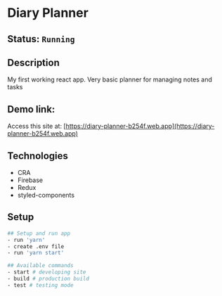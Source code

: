 # Diary Planner

## Status: ````Running````

## Description
My first working react app. Very basic planner for managing notes and tasks

## Demo link:
Access this site at: [https://diary-planner-b254f.web.app](https://diary-planner-b254f.web.app)

## Technologies
- CRA
- Firebase
- Redux
- styled-components

## Setup 
```bash
## Setup and run app
- run 'yarn'
- create .env file
- run 'yarn start'

## Available commands
- start # developing site
- build # production build
- test # testing mode
```


